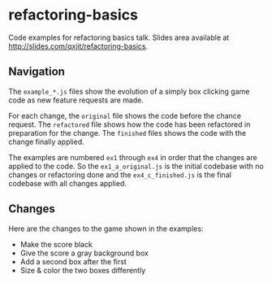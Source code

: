 # refactoring-basics

Code examples for refactoring basics talk. Slides area available at http://slides.com/qxjit/refactoring-basics.

## Navigation

The `example_*.js` files show the evolution of a simply box clicking game code as new feature requests are made.

For each change, the `original` file shows the code before the chance request.
The `refactored` file shows how the code has been refactored in preparation for the change.
The `finished` files shows the code with the change finally applied.

The examples are numbered `ex1` through `ex4` in order that the changes are applied to the code. So the `ex1_a_original.js`
is the initial codebase with no changes or refactoring done and the `ex4_c_finished.js` is the final codebase with all
changes applied.

## Changes

Here are the changes to the game shown in the examples:

* Make the score black
* Give the score a gray background box
* Add a second box after the first
* Size & color the two boxes differently
